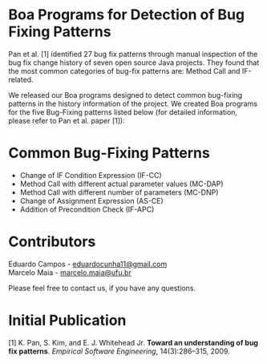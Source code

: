 # Boa Programs for Detection of Bug Fixing Patterns 

Pan et al. [1] identified 27 bug fix patterns through manual inspection of the bug fix change history of seven open source Java projects. They found that the most common categories of bug-fix patterns are: Method Call and IF-related. 

We released our Boa programs designed to detect common bug-fixing patterns in the history information of the project.
We created Boa programs for the five Bug-Fixing patterns listed below (for detailed information, please refer to Pan et al. paper [1]):

# Common Bug-Fixing Patterns

- Change of IF Condition Expression (IF-CC) <br>
- Method Call with different actual parameter values (MC-DAP) <br>
- Method Call with different number of parameters (MC-DNP) <br>
- Change of Assignment Expression (AS-CE) <br>
- Addition of Precondition Check (IF-APC) <br>

# Contributors

Eduardo Campos - eduardocunha11@gmail.com <br>
Marcelo Maia - marcelo.maia@ufu.br <br> 

Please feel free to contact us, if you have any questions.

# Initial Publication

[1] K. Pan, S. Kim, and E. J. Whitehead Jr. <b>Toward an understanding of bug fix patterns</b>. 
<i>Empirical Software Engineering</i>, 14(3):286–315, 2009.
